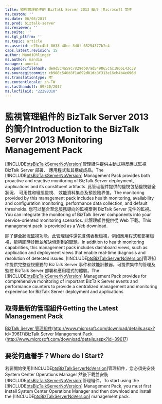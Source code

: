 ```yaml
---
title: 監視管理組件的 BizTalk Server 2013 簡介 |Microsoft 文件
ms.custom: ''
ms.date: 06/08/2017
ms.prod: biztalk-server
ms.reviewer: ''
ms.suite: ''
ms.tgt_pltfrm: ''
ms.topic: article
ms.assetid: e70cc4bf-8033-48cc-8d0f-65254377b7c4
caps.latest.revision: 15
author: MandiOhlinger
ms.author: mandia
manager: anneta
ms.openlocfilehash: de9d5c4a59c7829eb07ad549865cac1866143c38
ms.sourcegitcommit: cb908c540d8f1a692d01dc8f313e16cb4b4e696d
ms.translationtype: MT
ms.contentlocale: zh-TW
ms.lasthandoff: 09/20/2017
ms.locfileid: "22298310"
---
```

# <a name="introduction-to-the-biztalk-server-2013-monitoring-management-pack"></a><span data-ttu-id="14371-102">監視管理組件的 BizTalk Server 2013 的簡介</span><span class="sxs-lookup"><span data-stu-id="14371-102">Introduction to the BizTalk Server 2013 Monitoring Management Pack</span></span>
<span data-ttu-id="14371-103">[!INCLUDE[btsBizTalkServerNoVersion](../includes/btsbiztalkservernoversion-md.md)]管理組件提供主動式與反應式監視 BizTalk Server 部署、 應用程式和其構成成品。</span><span class="sxs-lookup"><span data-stu-id="14371-103">The [!INCLUDE[btsBizTalkServerNoVersion](../includes/btsbiztalkservernoversion-md.md)] Management Pack provides both proactive and reactive monitoring of BizTalk Server deployment, applications and its constituent artifacts.</span></span> <span data-ttu-id="14371-104">此管理組件提供的監視包括監視健全狀況、 可用性和組態監視、 效能資料集合及預設臨界值。</span><span class="sxs-lookup"><span data-stu-id="14371-104">The monitoring provided by this management pack includes health monitoring, availability and configuration monitoring, performance data collection, and default thresholds.</span></span> <span data-ttu-id="14371-105">您可以整合至您服務導向的監視案例 BizTalk Server 元件的監視。</span><span class="sxs-lookup"><span data-stu-id="14371-105">You can integrate the monitoring of BizTalk Server components into your service-oriented monitoring scenarios.</span></span> <span data-ttu-id="14371-106">此管理組件提供從 Web 下載。</span><span class="sxs-lookup"><span data-stu-id="14371-106">This management pack is provided as a Web download.</span></span>  
  
 <span data-ttu-id="14371-107">除了健全狀況監視功能，此管理組件還包含儀表板檢視，例如應用程式和部署檢視，能夠即時診斷並解決偵測到的問題。</span><span class="sxs-lookup"><span data-stu-id="14371-107">In addition to health monitoring capabilities, this management pack includes dashboard views, such as application and deployment views that enable real-time diagnosis and resolution of detected issues.</span></span> <span data-ttu-id="14371-108">[!INCLUDE[btsBizTalkServerNoVersion](../includes/btsbiztalkservernoversion-md.md)]管理組件提供完整監視重要的 BizTalk Server 事件和效能計數器，可提供集中的管理及監控 BizTalk Server 部署和應用程式的體驗。</span><span class="sxs-lookup"><span data-stu-id="14371-108">The [!INCLUDE[btsBizTalkServerNoVersion](../includes/btsbiztalkservernoversion-md.md)] Management Pack provides for comprehensive monitoring of important BizTalk Server events and performance counters to provide a centralized management and monitoring experience for BizTalk Server deployment and applications.</span></span>  
  
## <a name="getting-the-latest-management-pack"></a><span data-ttu-id="14371-109">取得最新的管理組件</span><span class="sxs-lookup"><span data-stu-id="14371-109">Getting the Latest Management Pack</span></span>  
 <span data-ttu-id="14371-110">[BizTalk Server 管理組件](http://www.microsoft.com/download/details.aspx?id=39617)(http://www.microsoft.com/download/details.aspx?id=39617)</span><span class="sxs-lookup"><span data-stu-id="14371-110">[BizTalk Server Management Pack](http://www.microsoft.com/download/details.aspx?id=39617) (http://www.microsoft.com/download/details.aspx?id=39617)</span></span>  
  
## <a name="where-do-i-start"></a><span data-ttu-id="14371-111">要從何處著手？</span><span class="sxs-lookup"><span data-stu-id="14371-111">Where do I Start?</span></span>  
 <span data-ttu-id="14371-112">若要開始使用[!INCLUDE[btsBizTalkServerNoVersion](../includes/btsbiztalkservernoversion-md.md)]管理組件，您必須先安裝 System Center Operations Manager 然後下載並安裝[!INCLUDE[btsBizTalkServerNoVersion](../includes/btsbiztalkservernoversion-md.md)]管理組件。</span><span class="sxs-lookup"><span data-stu-id="14371-112">To start using the [!INCLUDE[btsBizTalkServerNoVersion](../includes/btsbiztalkservernoversion-md.md)] Management Pack, you must first install System Center Operations Manager and then download and install the [!INCLUDE[btsBizTalkServerNoVersion](../includes/btsbiztalkservernoversion-md.md)] management pack.</span></span>